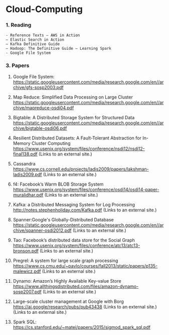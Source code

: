 # Cloud-Computing
### 1. Reading  
    - Reference Texts – AWS in Action  
    – Elastic Search in Action 
    – Kafka Definitive Guide
    – Hadoop: The Definitive Guide – Learning Spark
    - Google File System 
### 3. Papers 
1. Google File System: https://static.googleusercontent.com/media/research.google.com/en//archive/gfs-sosp2003.pdf 

2. Map Reduce: Simplified Data Processing on Large Cluster https://static.googleusercontent.com/media/research.google.com/en//archive/mapreduce-osdi04.pdf

3. Bigtable: A Distributed Storage System for Structured Data https://static.googleusercontent.com/media/research.google.com/en//archive/bigtable-osdi06.pdf 

4. Resilient Distributed Datasets: A Fault-Tolerant Abstraction for In-Memory Cluster Computing https://www.usenix.org/system/files/conference/nsdi12/nsdi12-final138.pdf (Links to an external site.)

5. Cassandra https://www.cs.cornell.edu/projects/ladis2009/papers/lakshman-ladis2009.pdf (Links to an external site.)

6. f4: Facebook’s Warm BLOB Storage System https://www.usenix.org/system/files/conference/osdi14/osdi14-paper-muralidhar.pdf (Links to an external site.)

7. Kafka: a Distributed Messaging System for Log Processing http://notes.stephenholiday.com/Kafka.pdf (Links to an external site.)

8. Spanner:Google's Globally-Distributed Database https://static.googleusercontent.com/media/research.google.com/en//archive/spanner-osdi2012.pdf (Links to an external site.)

9. Tao: Facebook’s distributed data store for the Social Graph https://www.usenix.org/system/files/conference/atc13/atc13-bronson.pdf (Links to an external site.)

10. Pregrel: A system for large scale graph processing https://www.cs.cmu.edu/~pavlo/courses/fall2013/static/papers/p135-malewicz.pdf (Links to an external site.)

11. Dynamo: Amazon’s Highly Available Key-value Store  https://www.allthingsdistributed.com/files/amazon-dynamo-sosp2007.pdf (Links to an external site.)

12. Large-scale cluster management at Google with Borg https://ai.google/research/pubs/pub43438 (Links to an external site.) (Links to an external site.)

13. Spark SQL: https://cs.stanford.edu/~matei/papers/2015/sigmod_spark_sql.pdf

